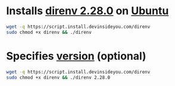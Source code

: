 # Installs [direnv 2.28.0](https://direnv.net/) on [Ubuntu](https://www.ubuntu.com/)

```bash
wget -q https://script.install.devinsideyou.com/direnv
sudo chmod +x direnv && ./direnv
```

# Specifies [version](https://github.com/direnv/direnv/releases) (optional)

```bash
wget -q https://script.install.devinsideyou.com/direnv
sudo chmod +x direnv && ./direnv 2.28.0
```
